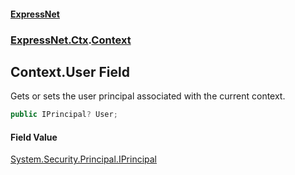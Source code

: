#### [ExpressNet](ExpressNet.md 'ExpressNet')
### [ExpressNet.Ctx](ExpressNet.Ctx.md 'ExpressNet.Ctx').[Context](ExpressNet.Ctx.Context.md 'ExpressNet.Ctx.Context')

## Context.User Field

Gets or sets the user principal associated with the current context.

```csharp
public IPrincipal? User;
```

#### Field Value
[System.Security.Principal.IPrincipal](https://docs.microsoft.com/en-us/dotnet/api/System.Security.Principal.IPrincipal 'System.Security.Principal.IPrincipal')
